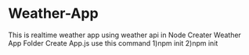 # Weather-App
This is realtime weather app using weather api in Node 
Creater Weather App Folder
Create App.js
use this command 
1)npm init
2)npm init
